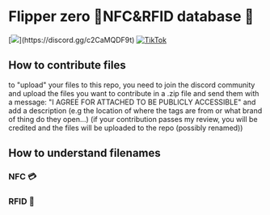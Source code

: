# Flipper zero 🐬NFC&RFID database 🫙
[![](https://dcbadge.limes.pink/api/server/(https://discord.gg/c2CaMQDF9t))](https://discord.gg/c2CaMQDF9t)
[![TikTok](https://img.shields.io/badge/TikTok-000000?style=for-the-badge&logo=tiktok&logoColor=white)](https://www.tiktok.com/@muffin_tech_)

## How to contribute files
to "upload" your files to this repo, you need to join the discord community and upload the files you want to contribute in a .zip file and send them with a message: "I AGREE FOR ATTACHED TO BE PUBLICLY ACCESSIBLE" and add a  description (e.g the location of where the tags are from or what brand of thing do they open...)
 (if your contribution passes my review, you will be credited and the files will be uploaded to the repo (possibly renamed)) 
## How to understand filenames
### NFC 💳
### RFID 🚪
